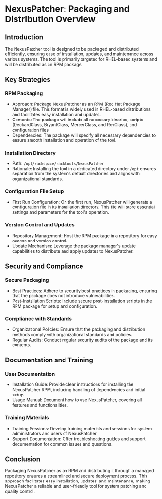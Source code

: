 # NexusPatcher: Packaging and Distribution Overview

## Introduction

The NexusPatcher tool is designed to be packaged and distributed efficiently, ensuring ease of installation, updates, and maintenance across various systems. The tool is primarily targeted for RHEL-based systems and will be distributed as an RPM package.

## Key Strategies

### RPM Packaging

- Approach: Package NexusPatcher as an RPM (Red Hat Package Manager) file. This format is widely used in RHEL-based distributions and facilitates easy installation and updates.
- Contents: The package will include all necessary binaries, scripts (DeckardClass, BryantClass, MercerClass, and RoyClass), and configuration files.
- Dependencies: The package will specify all necessary dependencies to ensure smooth installation and operation of the tool.

### Installation Directory

- Path: `/opt/rackspace/racktools/NexusPatcher`
- Rationale: Installing the tool in a dedicated directory under `/opt` ensures separation from the system's default directories and aligns with organizational standards.

### Configuration File Setup

- First Run Configuration: On the first run, NexusPatcher will generate a configuration file in its installation directory. This file will store essential settings and parameters for the tool's operation.

### Version Control and Updates

- Repository Management: Host the RPM package in a repository for easy access and version control.
- Update Mechanism: Leverage the package manager's update capabilities to distribute and apply updates to NexusPatcher.

## Security and Compliance

### Secure Packaging

- Best Practices: Adhere to security best practices in packaging, ensuring that the package does not introduce vulnerabilities.
- Post-Installation Scripts: Include secure post-installation scripts in the RPM package for setup and configuration.

### Compliance with Standards

- Organizational Policies: Ensure that the packaging and distribution methods comply with organizational standards and policies.
- Regular Audits: Conduct regular security audits of the package and its contents.

## Documentation and Training

### User Documentation

- Installation Guide: Provide clear instructions for installing the NexusPatcher RPM, including handling of dependencies and initial setup.
- Usage Manual: Document how to use NexusPatcher, covering all features and functionalities.

### Training Materials

- Training Sessions: Develop training materials and sessions for system administrators and users of NexusPatcher.
- Support Documentation: Offer troubleshooting guides and support documentation for common issues and questions.

## Conclusion

Packaging NexusPatcher as an RPM and distributing it through a managed repository ensures a streamlined and secure deployment process. This approach facilitates easy installation, updates, and maintenance, making NexusPatcher a reliable and user-friendly tool for system patching and quality control.

